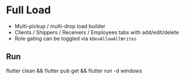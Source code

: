 # Full Load

- Multi-pickup / multi-drop load builder
- Clients / Shippers / Receivers / Employees tabs with add/edit/delete
- Role gating can be toggled via `kDevAllowAllWrites`

## Run
flutter clean && flutter pub get && flutter run -d windows
